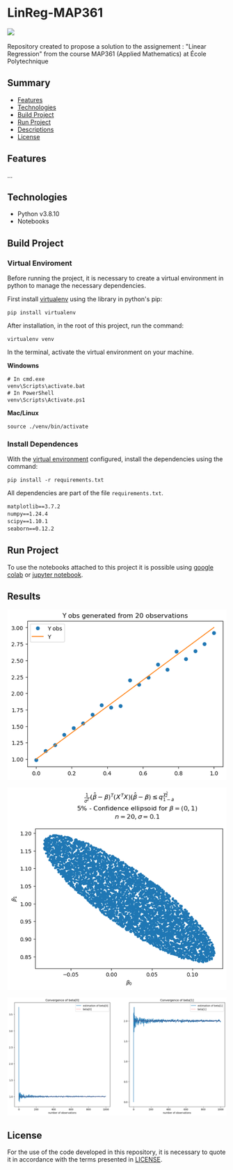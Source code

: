 # LinReg-MAP361

![](.github/animation.gif)

Repository created to propose a solution to the assignement : "Linear Regression" from the course MAP361 (Applied Mathematics) at École Polytechnique

## Summary

* [Features](#features)
* [Technologies](#technologies)
* [Build Project](#build-project)
* [Run Project](#run-project)
* [Descriptions](#descriptions)
* [License](#license)

## Features

...

## Technologies

* Python v3.8.10
* Notebooks

## Build Project

### Virtual Enviroment

Before running the project, it is necessary to create a virtual environment in python to manage the necessary dependencies.

First install [virtualenv](https://pypi.org/project/virtualenv/) using the library in python's pip:

```shell
pip install virtualenv
```

After installation, in the root of this project, run the command:

```shell
virtualenv venv
```

In the terminal, activate the virtual environment on your machine.

**Windowns**

```shell
# In cmd.exe
venv\Scripts\activate.bat
# In PowerShell
venv\Scripts\Activate.ps1
```

**Mac/Linux**

```shell
source ./venv/bin/activate
```

### Install Dependences

With the [virtual environment](#virtual-enviroment) configured, install the dependencies using the command:

```shell
pip install -r requirements.txt
```

All dependencies are part of the file `requirements.txt`.

```txt
matplotlib==3.7.2
numpy==1.24.4
scipy==1.10.1
seaborn==0.12.2
```

## Run Project

To use the notebooks attached to this project it is possible using [google colab](https://colab.research.google.com/) or [jupyter notebook](https://jupyter.org/).

## Results

![](.github/re1.png)

![](.github/re2.png)

![](.github/re3.png)

## License

For the use of the code developed in this repository, it is necessary to quote it in accordance with the terms presented in [LICENSE](./LICENSE).